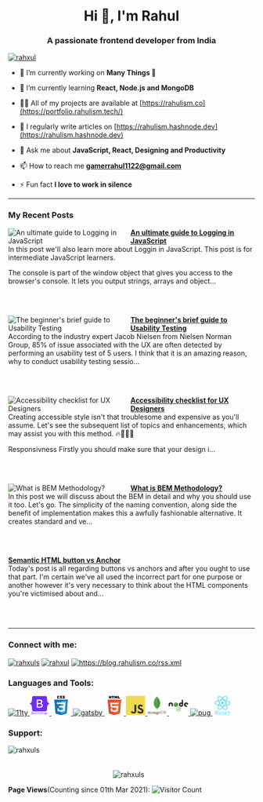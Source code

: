 <h1 align="center">Hi 👋, I'm Rahul</h1>
<h3 align="center">A passionate frontend developer from India</h3>

<p align="left"> <a href="https://twitter.com/rahxul" target="blank"><img src="https://img.shields.io/twitter/follow/rahxul?logo=twitter&style=for-the-badge" alt="rahxul" /></a> </p>

- 🔭 I’m currently working on **Many Things 🥺**

- 🌱 I’m currently learning **React, Node.js and MongoDB**

- 👨‍💻 All of my projects are available at [https://rahulism.co](https://portfolio.rahulism.tech/)

- 📝 I regularly write articles on [https://rahulism.hashnode.dev](https://rahulism.hashnode.dev)

- 💬 Ask me about **JavaScript, React, Designing and Productivity**

- 📫 How to reach me **gamerrahul1122@gmail.com**

- ⚡ Fun fact **I love to work in silence**

<hr>

### My Recent Posts

<!-- HASHNODE_BLOG:START -->
<p align="left">
<a href="https://rahulism.hashnode.dev/an-ultimate-guide-to-logging-in-javascript" title="An ultimate guide to Logging in JavaScript"><img src="https://cdn.hashnode.com/res/hashnode/image/upload/v1617422440136/eTfqU8GRX.png" alt="An ultimate guide to Logging in JavaScript" width="250px" align="left" /></a>
<a href="https://rahulism.hashnode.dev/an-ultimate-guide-to-logging-in-javascript" title="An ultimate guide to Logging in JavaScript"><strong>An ultimate guide to Logging in JavaScript</strong></a>
<br/> In this post we'll also learn more about Loggin in JavaScript. This post is for intermediate JavaScript learners. 

The console is part of the window object that gives you access to the browser's console. It lets you output strings, arrays and object... </p> <br/> <br/>
<p align="left">
<a href="https://rahulism.hashnode.dev/the-beginners-brief-guide-to-usability-testing" title="The beginner's brief  guide to Usability Testing"><img src="https://cdn.hashnode.com/res/hashnode/image/upload/v1617331094091/r-3n0w6eJ.jpeg" alt="The beginner's brief  guide to Usability Testing" width="250px" align="left" /></a>
<a href="https://rahulism.hashnode.dev/the-beginners-brief-guide-to-usability-testing" title="The beginner's brief  guide to Usability Testing"><strong>The beginner's brief  guide to Usability Testing</strong></a>
<br/> According to the industry expert Jacob Nielsen from Nielsen Norman Group, 85% of issue associated with the UX are often detected by performing an usability test of 5 users.
I think that it is an amazing reason, why to conduct usability testing sessio... </p> <br/> <br/>
<p align="left">
<a href="https://rahulism.hashnode.dev/accessibility-checklist-for-ux-designers" title="Accessibility checklist for UX Designers"><img src="https://cdn.hashnode.com/res/hashnode/image/upload/v1617242624434/jJPtjhk_b.png" alt="Accessibility checklist for UX Designers" width="250px" align="left" /></a>
<a href="https://rahulism.hashnode.dev/accessibility-checklist-for-ux-designers" title="Accessibility checklist for UX Designers"><strong>Accessibility checklist for UX Designers</strong></a>
<br/> Creating accessible style isn't that troublesome and expensive as you'll assume. Let's see the subsequent list of topics and enhancements, which may assist you with this method. 🔥🧑🏽‍💻

Responsivness
Firstly you should make sure that your design i... </p> <br/> <br/>
<p align="left">
<a href="https://rahulism.hashnode.dev/what-is-bem-methodology" title="What is BEM Methodology?"><img src="https://cdn.hashnode.com/res/hashnode/image/upload/v1617158512035/RWit6uoL8.png" alt="What is BEM Methodology?" width="250px" align="left" /></a>
<a href="https://rahulism.hashnode.dev/what-is-bem-methodology" title="What is BEM Methodology?"><strong>What is BEM Methodology?</strong></a>
<br/> In this post we will discuss about the BEM in detail and why you should use it too. Let's go. 
The simplicity of the naming convention, along side the benefit of implementation makes this a awfully fashionable alternative. 
It creates standard and ve... </p> <br/> <br/>
<p align="left">

<a href="https://rahulism.hashnode.dev/semantic-html-button-vs-anchor" title="Semantic HTML button vs Anchor"><strong>Semantic HTML button vs Anchor</strong></a>
<br/> Today's post is all regarding buttons vs anchors and after you ought to use that part.
I'm certain we've all used the incorrect part for one purpose or another however it's very necessary to think about the HTML components you're victimised about and... </p> <br/> <br/>
<!-- HASHNODE_BLOG:END -->


<hr>

<h3 align="left">Connect with me:</h3>
<p align="left">
<a href="https://dev.to/rahxuls" target="blank"><img align="center" src="https://cdn.jsdelivr.net/npm/simple-icons@3.0.1/icons/dev-dot-to.svg" alt="rahxuls" height="30" width="40" /></a>
<a href="https://twitter.com/rahxul" target="blank"><img align="center" src="https://cdn.jsdelivr.net/npm/simple-icons@3.0.1/icons/twitter.svg" alt="rahxul" height="30" width="40" /></a>
<a href="/https://blog.rahulism.co/rss.xml" target="blank"><img align="center" src="https://cdn.jsdelivr.net/npm/simple-icons@3.0.1/icons/rss.svg" alt="https://blog.rahulism.co/rss.xml" height="30" width="40" /></a>
</p>

<h3 align="left">Languages and Tools:</h3>
<p align="left"> <a href="https://www.11ty.dev/" target="_blank"> <img src="https://gist.githubusercontent.com/vivek32ta/c7f7bf583c1fb1c58d89301ea40f37fd/raw/f4c85cce5790758286b8f155ef9a177710b995df/11ty.svg" alt="11ty" width="40" height="40"/> </a> <a href="https://getbootstrap.com" target="_blank"> <img src="https://raw.githubusercontent.com/devicons/devicon/master/icons/bootstrap/bootstrap-plain-wordmark.svg" alt="bootstrap" width="40" height="40"/> </a> <a href="https://www.w3schools.com/css/" target="_blank"> <img src="https://raw.githubusercontent.com/devicons/devicon/master/icons/css3/css3-original-wordmark.svg" alt="css3" width="40" height="40"/> </a> <a href="https://www.gatsbyjs.com/" target="_blank"> <img src="https://www.vectorlogo.zone/logos/gatsbyjs/gatsbyjs-icon.svg" alt="gatsby" width="40" height="40"/> </a> <a href="https://www.w3.org/html/" target="_blank"> <img src="https://raw.githubusercontent.com/devicons/devicon/master/icons/html5/html5-original-wordmark.svg" alt="html5" width="40" height="40"/> </a> <a href="https://developer.mozilla.org/en-US/docs/Web/JavaScript" target="_blank"> <img src="https://raw.githubusercontent.com/devicons/devicon/master/icons/javascript/javascript-original.svg" alt="javascript" width="40" height="40"/> </a> <a href="https://www.mongodb.com/" target="_blank"> <img src="https://raw.githubusercontent.com/devicons/devicon/master/icons/mongodb/mongodb-original-wordmark.svg" alt="mongodb" width="40" height="40"/> </a> <a href="https://nodejs.org" target="_blank"> <img src="https://raw.githubusercontent.com/devicons/devicon/master/icons/nodejs/nodejs-original-wordmark.svg" alt="nodejs" width="40" height="40"/> </a> <a href="https://pugjs.org" target="_blank"> <img src="https://cdn.worldvectorlogo.com/logos/pug.svg" alt="pug" width="40" height="40"/> </a> <a href="https://reactjs.org/" target="_blank"> <img src="https://raw.githubusercontent.com/devicons/devicon/master/icons/react/react-original-wordmark.svg" alt="react" width="40" height="40"/> </a> </p>

<h3 align="left">Support:</h3>
<p><a href="https://www.buymeacoffee.com/rahxuls"> <img align="left" src="https://cdn.buymeacoffee.com/buttons/v2/default-yellow.png" height="50" width="210" alt="rahxuls" /></a></p><br><br>

<p>&nbsp;<img align="center" src="https://github-readme-stats.vercel.app/api?username=rahxuls&show_icons=true&locale=en" alt="rahxuls" /></p>

**Page Views**(Counting since 01th Mar 2021): ![Visitor Count](https://profile-counter.glitch.me/rahxuls/count.svg)
